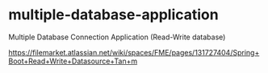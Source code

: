 # multiple-database-application
Multiple Database Connection Application (Read-Write database)

https://filemarket.atlassian.net/wiki/spaces/FME/pages/131727404/Spring+Boot+Read+Write+Datasource+Tan+m
